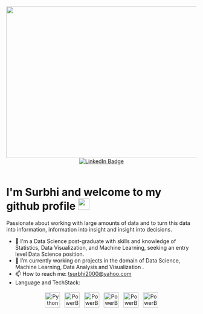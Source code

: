 ### 
<div id="header" align="center">
  <img src="https://user-images.githubusercontent.com/77155721/169866964-92e76f9f-fe14-4266-a635-eb21a5208e1e.png" width="900" height="400" />
</div>
<div id="badges" align="center">
  <a href="https://www.linkedin.com/in/surbhi-thakur11/">
    <img src="https://img.shields.io/badge/LinkedIn-blue?style=for-the-badge&logo=linkedin&logoColor=white" alt="LinkedIn Badge"/>
  </a>
</div>
</br>

<h1>
  I'm Surbhi and welcome to my github profile
  <img src="https://media.giphy.com/media/hvRJCLFzcasrR4ia7z/giphy.gif" width="30px"/>
</h1>

Passionate about working with large amounts of data and to turn this data into information, information into insight and insight into decisions.

- 🔭 I'm a Data Science post-graduate with skills and knowledge of Statistics, Data Visualization, and Machine Learning, seeking an entry level Data Science position.
- 🌱 I’m currently working on projects in the domain of Data Science, Machine Learning, Data Analysis and Visualization .
- 📫 How to reach me: tsurbhi2000@yahoo.com
- Language and TechStack:
<p align="center">
<img src="https://img.icons8.com/color/344/python--v1.png" alt="Python" height="40" style="vertical-align:top; margin:4px">
<img src="https://img.icons8.com/color/344/power-bi.png" alt="PowerBI" height="40" style="vertical-align:top; margin:4px">
<img src="https://img.icons8.com/fluency/344/jupyter.png" alt="PowerBI" height="40" style="vertical-align:top; margin:4px">
<img src="https://img.icons8.com/fluency/344/spyder-ide.png" alt="PowerBI" height="40" style="vertical-align:top; margin:4px">
<img src="https://img.icons8.com/external-soft-fill-juicy-fish/344/external-sql-coding-and-development-soft-fill-soft-fill-juicy-fish.png" alt="PowerBI" height="40" style="vertical-align:top; margin:4px">
<img src="https://img.icons8.com/external-becris-flat-becris/344/external-r-data-science-becris-flat-becris.png" alt="PowerBI" height="40" style="vertical-align:top; margin:4px">

</p>



